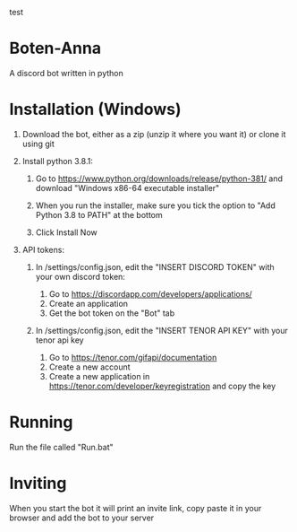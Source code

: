 test

# Boten-Anna
A discord bot written in python


# Installation (Windows)

1. Download the bot, either as a zip (unzip it where you want it) or clone it using git

2. Install python 3.8.1:

   1. Go to https://www.python.org/downloads/release/python-381/ and download "Windows x86-64 executable installer"

   2. When you run the installer, make sure you tick the option to "Add Python 3.8 to PATH" at the bottom

   3. Click Install Now

3. API tokens:

    1. In /settings/config.json, edit the "INSERT DISCORD TOKEN" with your own discord token:
         1. Go to https://discordapp.com/developers/applications/
         2. Create an application
         3. Get the bot token on the "Bot" tab

    2. In /settings/config.json, edit the "INSERT TENOR API KEY" with your tenor api key
         1. Go to https://tenor.com/gifapi/documentation
         2. Create a new account
         3. Create a new application in https://tenor.com/developer/keyregistration and copy the key


# Running
Run the file called "Run.bat"


# Inviting
When you start the bot it will print an invite link, copy paste it in your browser and add the bot to your server

